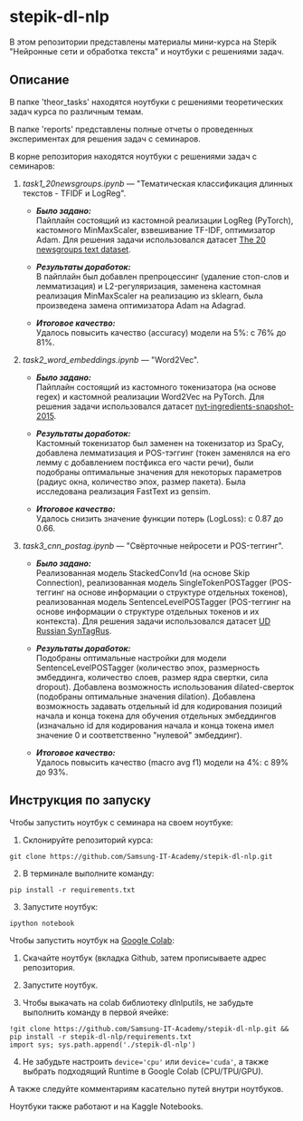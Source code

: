 # stepik-dl-nlp
В этом репозитории представлены материалы мини-курса на Stepik "Нейронные сети и обработка текста" и ноутбуки с решениями задач.

## Описание 
В папке 'theor_tasks' находятся ноутбуки с решениями теоретических задач курса по различным темам.

В папке 'reports' представлены полные отчеты о проведенных экспериментах для решения задач с семинаров.

В корне репозитория находятся ноутбуки с решениями задач с семинаров:

1) _task1_20newsgroups.ipynb_ — "Тематическая классификация длинных текстов - TFIDF и LogReg".
   - **_Было задано:_**\
   Пайплайн состоящий из кастомной реализации LogReg (PyTorch), кастомного MinMaxScaler, взвешивание TF-IDF, оптимизатор Adam. Для решения задачи использовался датасет [The 20 newsgroups text dataset](https://scikit-learn.org/0.19/datasets/twenty_newsgroups.html).
   
   - **_Результаты доработок:_**\
   В пайплайн был добавлен препроцессинг (удаление стоп-слов и лемматизация) и L2-регуляризация, заменена кастомная реализация MinMaxScaler на реализацию из sklearn, была произведена замена оптимизатора Adam на Adagrad.
   
   - **_Итоговое качество:_**\
   Удалось повысить качество (accuracy) модели на 5%: с 76% до 81%.

2) _task2_word_embeddings.ipynb_ — "Word2Vec".
   - **_Было задано:_**\
   Пайплайн состоящий из кастомного токенизатора (на основе regex) и кастомной реализации Word2Vec на PyTorch. Для решения задачи использовался датасет [nyt-ingredients-snapshot-2015](https://github.com/nytimes/ingredient-phrase-tagger/blob/master/nyt-ingredients-snapshot-2015.csv).

   - **_Результаты доработок:_**\
   Кастомный токенизатор был заменен на токенизатор из SpaCy, добавлена лемматизация и POS-тэггинг (токен заменялся на его лемму с добавлением постфикса его части речи), были подобраны оптимальные значения для некоторых параметров (радиус окна, количество эпох, размер пакета). Была исследована реализация FastText из gensim.

   - **_Итоговое качество:_**\
   Удалось снизить значение функции потерь (LogLoss): с 0.87 до 0.66.

3) _task3_cnn_postag.ipynb_ — "Свёрточные нейросети и POS-теггинг".
   - **_Было задано:_**\
   Реализованная модель StackedConv1d (на основе Skip Connection), реализованная модель SingleTokenPOSTagger (POS-теггинг на основе информации о структуре отдельных токенов), реализованная модель SentenceLevelPOSTagger (POS-теггинг на основе информации о структуре отдельных токенов и их контекста). Для решения задачи использовался датасет [UD Russian SynTagRus](https://universaldependencies.org/treebanks/ru_syntagrus/index.html).
   
   - **_Результаты доработок:_**\
   Подобраны оптимальные настройки для модели SentenceLevelPOSTagger (количество эпох, размерность эмбеддинга, количество слоев, размер ядра свертки, сила dropout). Добавлена возможность использования dilated-сверток (подобраны оптимальные значения dilation). Добавлена возможность задавать отдельный id для кодирования позиций начала и конца токена для обучения отдельных эмбеддингов (изначально id для кодирования начала и конца токена имел значение 0 и соответственно "нулевой" эмбеддинг).
   
   - **_Итоговое качество:_**\
   Удалось повысить качество (macro avg f1) модели на 4%: с 89% до 93%.

## Инструкция по запуску 

Чтобы запустить ноутбук с семинара на своем ноутбуке:

1) Cклонируйте репозиторий курса:

`git clone https://github.com/Samsung-IT-Academy/stepik-dl-nlp.git`

2) В терминале выполните команду:

`pip install -r requirements.txt`

3) Запустите ноутбук:

`ipython notebook`
 

Чтобы запустить ноутбук на [Google Colab](https://colab.research.google.com):

1) Скачайте ноутбук (вкладка Github, затем прописываете адрес репозитория.

2) Запустите ноутбук.

3) Чтобы выкачать на colab библиотеку dlnlputils, не забудьте выполнить команду в первой ячейке:

```
!git clone https://github.com/Samsung-IT-Academy/stepik-dl-nlp.git && pip install -r stepik-dl-nlp/requirements.txt
import sys; sys.path.append('./stepik-dl-nlp')
```

4) Не забудьте настроить `device='cpu'` или `device='cuda'`, а также выбрать подходящий Runtime в Google Colab (CPU/TPU/GPU).

А также следуйте комментариям касательно путей внутри ноутбуков.

Ноутбуки также работают и на Kaggle Notebooks.
